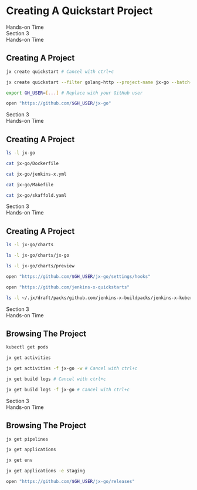 <!-- .slide: class="center dark" -->
<!-- .slide: data-background="../img/background/hands-on.jpg" -->
# Creating A Quickstart Project

<div class="label">Hands-on Time</div>


<!-- .slide: class="dark" -->
<div class="eyebrow">Section 3</div>
<div class="label">Hands-on Time</div>

## Creating A Project

```bash
jx create quickstart # Cancel with ctrl+c

jx create quickstart --filter golang-http --project-name jx-go --batch-mode

export GH_USER=[...] # Replace with your GitHub user

open "https://github.com/$GH_USER/jx-go"
```


<!-- .slide: class="dark" -->
<div class="eyebrow">Section 3</div>
<div class="label">Hands-on Time</div>

## Creating A Project

```bash
ls -l jx-go

cat jx-go/Dockerfile

cat jx-go/jenkins-x.yml

cat jx-go/Makefile

cat jx-go/skaffold.yaml
```


<!-- .slide: class="dark" -->
<div class="eyebrow">Section 3</div>
<div class="label">Hands-on Time</div>

## Creating A Project

```bash
ls -l jx-go/charts

ls -l jx-go/charts/jx-go

ls -l jx-go/charts/preview

open "https://github.com/$GH_USER/jx-go/settings/hooks"

open "https://github.com/jenkins-x-quickstarts"

ls -l ~/.jx/draft/packs/github.com/jenkins-x-buildpacks/jenkins-x-kubernetes/packs/
```


<!-- .slide: class="dark" -->
<div class="eyebrow">Section 3</div>
<div class="label">Hands-on Time</div>

## Browsing The Project

```bash
kubectl get pods

jx get activities

jx get activities -f jx-go -w # Cancel with ctrl+c

jx get build logs # Cancel with ctrl+c

jx get build logs -f jx-go # Cancel with ctrl+c
```


<!-- .slide: class="dark" -->
<div class="eyebrow">Section 3</div>
<div class="label">Hands-on Time</div>

## Browsing The Project

```bash
jx get pipelines

jx get applications

jx get env

jx get applications -e staging

open "https://github.com/$GH_USER/jx-go/releases"
```
